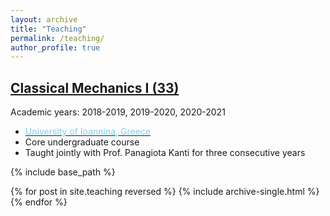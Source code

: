 ```yaml
---
layout: archive
title: "Teaching"
permalink: /teaching/
author_profile: true
---
```


<div align="justify">

  <h2> <u>Classical Mechanics I (33)</u> </h2>
  
  Academic years: <i class="fa fa-fw fa-calendar"></i> 2018-2019, <i class="fa fa-fw fa-calendar"></i> 2019-2020, <i class="fa fa-fw fa-calendar"></i> 2020-2021
  
  <ul>
    <li> <a href="https://physics.uoi.gr/en/"> <span style="color: skyblue"> University of Ioannina, Greece </span> 
    </a> </li>
    <li> Core undergraduate course </li>
    <li> Taught jointly with Prof. Panagiota Kanti for three consecutive years </li>
  </ul>
</div>


{% include base_path %}

{% for post in site.teaching reversed %}
  {% include archive-single.html %}
{% endfor %}
